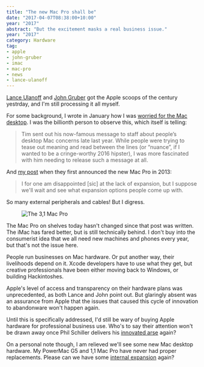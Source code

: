 ```yaml
---
title: "The new Mac Pro shall be"
date: "2017-04-07T08:38:00+10:00"
year: "2017"
abstract: "But the excitement masks a real business issue."
year: "2017"
category: Hardware
tag:
- apple
- john-gruber
- imac
- mac-pro
- news
- lance-ulanoff
---
```

[Lance Ulanoff] and [John Gruber] got the Apple scoops of the century yestrday, and I'm still processing it all myself.

For some background, I wrote in January how I was [worried for the Mac desktop]. I was the billionth person to observe this, which itself is telling:

> Tim sent out his now-famous message to staff about people’s desktop Mac concerns late last year. While people were trying to tease out meaning and read between the lines (or “nuance”, if I wanted to be a cringe-worthy 2016 hipster), I was more fascinated with him needing to release such a message at all.

And [my post] when they first announced the new Mac Pro in 2013:

> I for one am disappointed [sic] at the lack of expansion, but I suppose we'll wait and see what expansion options people come up with.

So many external peripherals and cables! But I digress.

<figure><img src="https://rubenerd.com/files/2017/mac-pro@1x.jpg" alt="The 3,1 Mac Pro" srcset="https://rubenerd.com/files/2017/mac-pro@2x.jpg 2x" /></figure>

The Mac Pro on shelves today hasn't changed since that post was written. The iMac has fared better, but is still technically behind. I don't buy into the consumerist idea that we all need new machines and phones every year, but that's not the issue here.

People run businesses on Mac hardware. Or put another way, their livelihoods depend on it. Xcode developers have to use what they get, but creative professionals have been either moving back to Windows, or building Hackintoshes.

Apple's level of access and transparency on their hardware plans was unprecedented, as both Lance and John point out. But glaringly absent was an assurance from Apple that the issues that caused this cycle of innovation to abandonware won't happen again.

Until this is specifically addressed, I'd still be wary of buying Apple hardware for professional business use. Who's to say their attention won't be drawn away once Phil Schiller delivers his [innovated arse] again?

On a personal note though, I am relieved we'll see some new Mac desktop hardware. My PowerMac G5 and 1,1 Mac Pro have never had proper replacements. Please can we have some [internal expansion] again?

[Lance Ulanoff]: http://mashable.com/2017/04/04/apple-reveals-mac-pro-imac-plans/#LWlqroKqnPql
[John Gruber]: http://daringfireball.net/2017/04/the_mac_pro_lives
[my post]: https://rubenerd.com/cray-mac-pro/
[worried for the mac Desktop]: https://rubenerd.com/the-state-of-the-mac/
[innovated arse]: http://www.youtube.com/watch?v=ut_07QnzpnQ
[internal expansion]: https://rubenerd.com/mac-pro-compromises/
